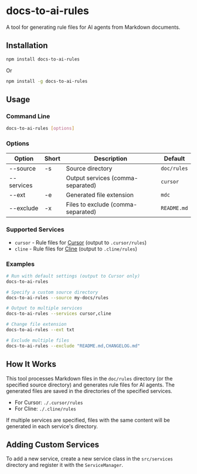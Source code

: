 # docs-to-ai-rules

A tool for generating rule files for AI agents from Markdown documents.

## Installation

```bash
npm install docs-to-ai-rules
```

Or

```bash
npm install -g docs-to-ai-rules
```

## Usage

### Command Line

```bash
docs-to-ai-rules [options]
```

### Options

| Option     | Short | Description | Default |
|------------|-------|-------------|---------|
| --source   | -s    | Source directory | `doc/rules` |
| --services |       | Output services (comma-separated) | `cursor` |
| --ext      | -e    | Generated file extension | `mdc` |
| --exclude  | -x    | Files to exclude (comma-separated) | `README.md` |

### Supported Services

- `cursor` - Rule files for [Cursor](https://cursor.sh/) (output to `.cursor/rules`)
- `cline` - Rule files for [Cline](https://cline.so/) (output to `.cline/rules`)

### Examples

```bash
# Run with default settings (output to Cursor only)
docs-to-ai-rules

# Specify a custom source directory
docs-to-ai-rules --source my-docs/rules

# Output to multiple services
docs-to-ai-rules --services cursor,cline

# Change file extension
docs-to-ai-rules --ext txt

# Exclude multiple files
docs-to-ai-rules --exclude "README.md,CHANGELOG.md"
```

## How It Works

This tool processes Markdown files in the `doc/rules` directory (or the specified source directory) and generates rule files for AI agents. The generated files are saved in the directories of the specified services.

- For Cursor: `./.cursor/rules`
- For Cline: `./.cline/rules`

If multiple services are specified, files with the same content will be generated in each service's directory.

## Adding Custom Services

To add a new service, create a new service class in the `src/services` directory and register it with the `ServiceManager`.
